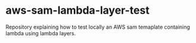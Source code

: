 # aws-sam-lambda-layer-test
Repository explaining how to test locally an AWS sam temaplate containing lambda using lambda layers.
